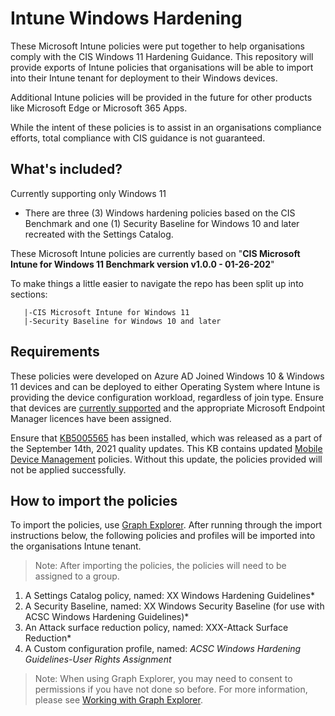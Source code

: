 # Intune Windows Hardening

These Microsoft Intune policies were put together to help organisations comply with the CIS Windows 11 Hardening Guidance.
This repository will provide exports of Intune policies that organisations will be able to import into their Intune tenant for deployment to their Windows devices.

Additional Intune policies will be provided in the future for other products like Microsoft Edge or Microsoft 365 Apps.

While the intent of these policies is to assist in an organisations compliance efforts, total compliance with CIS guidance is not guaranteed.

## What's included?
Currently supporting only Windows 11 
* There are three (3) Windows hardening policies based on the CIS Benchmark and one (1) Security Baseline for Windows 10 and later recreated with the Settings Catalog.

These Microsoft Intune policies are currently based on "**CIS Microsoft Intune for Windows 11 Benchmark version v1.0.0 - 01-26-202**"

To make things a little easier to navigate the repo has been split up into sections:


```
   |-CIS Microsoft Intune for Windows 11
   |-Security Baseline for Windows 10 and later
```

## Requirements

These policies were developed on Azure AD Joined Windows 10 & Windows 11 devices and can be deployed to either Operating System where Intune is providing the device configuration workload, regardless of join type.  Ensure that devices are [currently supported](https://docs.microsoft.com/en-us/windows/release-health/supported-versions-windows-client) and the appropriate Microsoft Endpoint Manager licences have been assigned.

Ensure that [KB5005565](https://support.microsoft.com/en-us/topic/september-14-2021-kb5005565-os-builds-19041-1237-19042-1237-and-19043-1237-292cf8ed-f97b-4cd8-9883-32b71e3e6b44) has been installed, which was released as a part of the September 14th, 2021 quality updates. This KB contains updated [Mobile Device Management](https://techcommunity.microsoft.com/t5/intune-customer-success/the-latest-in-group-policy-settings-parity-in-mobile-device/ba-p/2269167) policies. Without this update, the policies provided will not be applied successfully.

## How to import the policies

To import the policies, use [Graph Explorer](https://aka.ms/ge).
After running through the import instructions below, the following policies and profiles will be imported into the organisations Intune tenant. 
>Note: After importing the policies, the policies will need to be assigned to a group.
1. A Settings Catalog policy, named: XX Windows Hardening Guidelines*
2. A Security Baseline, named: XX Windows Security Baseline (for use with ACSC Windows Hardening Guidelines)*
3. An Attack surface reduction policy, named: XXX-Attack Surface Reduction*
4. A Custom configuration profile, named: *ACSC Windows Hardening Guidelines-User Rights Assignment*

>Note: When using Graph Explorer, you may need to consent to permissions if you have not done so before. For more information, please see [Working with Graph Explorer](https://docs.microsoft.com/en-us/graph/graph-explorer/graph-explorer-features).
